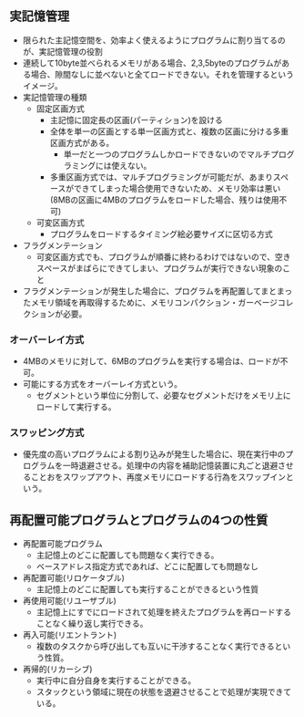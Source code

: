 ## 実記憶管理
- 限られた主記憶空間を、効率よく使えるようにプログラムに割り当てるのが、実記憶管理の役割
- 連続して10byte並べられるメモリがある場合、2,3,5byteのプログラムがある場合、隙間なしに並べないと全てロードできない。それを管理するというイメージ。
- 実記憶管理の種類
  - 固定区画方式
    - 主記憶に固定長の区画(パーティション)を設ける
    - 全体を単一の区画とする単一区画方式と、複数の区画に分ける多重区画方式がある。
      - 単一だと一つのプログラムしかロードできないのでマルチプログラミングには使えない。
    - 多重区画方式では、マルチプログラミングが可能だが、あまりスペースができてしまった場合使用できないため、メモリ効率は悪い(8MBの区画に4MBのプログラムをロードした場合、残りは使用不可)
  - 可変区画方式
    - プログラムをロードするタイミング絵必要サイズに区切る方式
- フラグメンテーション
  - 可変区画方式でも、プログラムが順番に終わるわけではないので、空きスペースがまばらにできてしまい、プログラムが実行できない現象のこと
- フラグメンテーションが発生した場合に、プログラムを再配置してまとまったメモリ領域を再取得するために、メモリコンパクション・ガーベージコレクションが必要。

### オーバーレイ方式
- 4MBのメモリに対して、6MBのプログラムを実行する場合は、ロードが不可。
- 可能にする方式をオーバーレイ方式という。
  - セグメントという単位に分割して、必要なセグメントだけをメモリ上にロードして実行する。

### スワッピング方式
- 優先度の高いプログラムによる割り込みが発生した場合に、現在実行中のプログラムを一時退避させる。処理中の内容を補助記憶装置に丸ごと退避させることおをスワップアウト、再度メモリにロードする行為をスワップインという。

## 再配置可能プログラムとプログラムの4つの性質
- 再配置可能プログラム
  - 主記憶上のどこに配置しても問題なく実行できる。
  - ベースアドレス指定方式であれば、どこに配置しても問題なし
- 再配置可能(リロケータブル)
  - 主記憶上のどこに配置しても実行することができるという性質
- 再使用可能(リユーザブル)
  - 主記憶上にすでにロードされて処理を終えたプログラムを再ロードすることなく繰り返し実行できる。
- 再入可能(リエントラント)
  - 複数のタスクから呼び出しても互いに干渉することなく実行できるという性質。
- 再帰的(リカーシブ)
  - 実行中に自分自身を実行することができる。
  - スタックという領域に現在の状態を退避させることで処理が実現できている。
